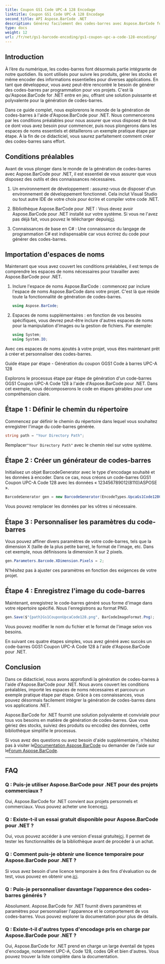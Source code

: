 ```yaml
---
title: Coupon GS1 Code UPC-A 128 Encodage
linktitle: Coupon GS1 Code UPC-A 128 Encodage
second_title: API Aspose.BarCode .NET
description: Générez facilement des codes-barres avec Aspose.BarCode for .NET - Votre solution complète de génération de codes-barres. Commencer aujourd'hui!
type: docs
weight: 12
url: /fr/net/gs1-barcode-encoding/gs1-coupon-upc-a-code-128-encoding/
---
```


## Introduction

À l’ère du numérique, les codes-barres font désormais partie intégrante de notre quotidien. Ils sont utilisés pour suivre les produits, gérer les stocks et même encoder des informations essentielles pour diverses applications. En tant que développeur, vous avez peut-être rencontré le besoin de générer des codes-barres par programmation pour vos projets. C'est là qu'Aspose.BarCode for .NET entre en jeu, offrant une solution puissante et polyvalente pour la génération de codes-barres.

Dans ce guide complet, nous explorerons le monde de la génération de codes-barres à l'aide d'Aspose.BarCode pour .NET. Nous commencerons par les conditions préalables pour nous assurer que vous disposez de tout ce dont vous avez besoin pour commencer, puis nous plongerons dans les espaces de noms essentiels et détaillerons un exemple pratique étape par étape. À la fin de ce didacticiel, vous saurez parfaitement comment créer des codes-barres sans effort.

## Conditions préalables

Avant de vous plonger dans le monde de la génération de codes-barres avec Aspose.BarCode pour .NET, il est essentiel de vous assurer que vous disposez des outils et des connaissances nécessaires.

1. Un environnement de développement : assurez-vous de disposer d'un environnement de développement fonctionnel. Cela inclut Visual Studio ou tout autre IDE de votre choix pour écrire et compiler votre code .NET.

2.  Bibliothèque Aspose.BarCode pour .NET : Vous devez avoir Aspose.BarCode pour .NET installé sur votre système. Si vous ne l'avez pas déjà fait, vous pouvez le télécharger depuis[ici](https://releases.aspose.com/barcode/net/).

3. Connaissances de base en C# : Une connaissance du langage de programmation C# est indispensable car vous écrirez du code pour générer des codes-barres.

## Importation d'espaces de noms

Maintenant que vous avez couvert les conditions préalables, il est temps de comprendre les espaces de noms nécessaires pour travailler avec Aspose.BarCode pour .NET.

1. Inclure l'espace de noms Aspose.BarCode : commencez par inclure l'espace de noms Aspose.BarCode dans votre projet. C'est là que réside toute la fonctionnalité de génération de codes-barres.

   ```csharp
   using Aspose.BarCode;
   ```

2. Espaces de noms supplémentaires : en fonction de vos besoins spécifiques, vous devrez peut-être inclure d'autres espaces de noms pour la manipulation d'images ou la gestion de fichiers. Par exemple:

   ```csharp
   using System;
   using System.IO;
   ```

Avec ces espaces de noms ajoutés à votre projet, vous êtes maintenant prêt à créer et personnaliser des codes-barres.

Guide étape par étape - Génération du coupon GGS1 Code à barres UPC-A 128

Explorons le processus étape par étape de génération d'un code-barres GGS1 Coupon UPC-A Code 128 à l'aide d'Aspose.BarCode pour .NET. Dans cet exemple, nous décomposerons le code en étapes gérables pour une compréhension claire.

## Étape 1 : Définir le chemin du répertoire

Commencez par définir le chemin du répertoire dans lequel vous souhaitez enregistrer l'image du code-barres générée.

```csharp
string path = "Your Directory Path";
```

 Remplacer`"Your Directory Path"` avec le chemin réel sur votre système.

## Étape 2 : Créer un générateur de codes-barres

Initialisez un objet BarcodeGenerator avec le type d'encodage souhaité et les données à encoder. Dans ce cas, nous créons un code-barres GGS1 Coupon UPC-A Code 128 avec les données « 123456789012(8110)ASPOSE ».

```csharp
BarcodeGenerator gen = new BarcodeGenerator(EncodeTypes.UpcaGs1Code128Coupon, "123456789012(8110)ASPOSE");
```

Vous pouvez remplacer les données par les vôtres si nécessaire.

## Étape 3 : Personnaliser les paramètres du code-barres

Vous pouvez affiner divers paramètres de votre code-barres, tels que la dimension X (taille de la plus petite barre), le format de l'image, etc. Dans cet exemple, nous définissons la dimension X sur 2 pixels.

```csharp
gen.Parameters.Barcode.XDimension.Pixels = 2;
```

N'hésitez pas à ajuster ces paramètres en fonction des exigences de votre projet.

## Étape 4 : Enregistrez l'image du code-barres

Maintenant, enregistrez le code-barres généré sous forme d'image dans votre répertoire spécifié. Nous l'enregistrons au format PNG.

```csharp
gen.Save($"{path}Gs1CouponUpcaCode128.png", BarCodeImageFormat.Png);
```

Vous pouvez modifier le nom du fichier et le format de l'image selon vos besoins.

En suivant ces quatre étapes simples, vous avez généré avec succès un code-barres GGS1 Coupon UPC-A Code 128 à l'aide d'Aspose.BarCode pour .NET.

## Conclusion

Dans ce didacticiel, nous avons approfondi la génération de codes-barres à l'aide d'Aspose.BarCode pour .NET. Nous avons couvert les conditions préalables, importé les espaces de noms nécessaires et parcouru un exemple pratique étape par étape. Grâce à ces connaissances, vous pouvez désormais facilement intégrer la génération de codes-barres dans vos applications .NET.

Aspose.BarCode for .NET fournit une solution polyvalente et conviviale pour tous vos besoins en matière de génération de codes-barres. Que vous gériez des stocks, suiviez des produits ou encodiez des données, cette bibliothèque simplifie le processus.

 Si vous avez des questions ou avez besoin d'aide supplémentaire, n'hésitez pas à visiter le[Documentation Aspose.BarCode](https://reference.aspose.com/barcode/net/) ou demander de l'aide sur le[Forum Aspose.BarCode](https://forum.aspose.com/c/barcode/13).

---

## FAQ

### Q : Puis-je utiliser Aspose.BarCode pour .NET pour des projets commerciaux ?
 Oui, Aspose.BarCode for .NET convient aux projets personnels et commerciaux. Vous pouvez acheter une licence[ici](https://purchase.aspose.com/buy).

### Q : Existe-t-il un essai gratuit disponible pour Aspose.BarCode pour .NET ?
Oui, vous pouvez accéder à une version d'essai gratuite[ici](https://releases.aspose.com/). Il permet de tester les fonctionnalités de la bibliothèque avant de procéder à un achat.

### Q : Comment puis-je obtenir une licence temporaire pour Aspose.BarCode pour .NET ?
 Si vous avez besoin d'une licence temporaire à des fins d'évaluation ou de test, vous pouvez en obtenir une.[ici](https://purchase.aspose.com/temporary-license/).

### Q : Puis-je personnaliser davantage l’apparence des codes-barres générés ?
Absolument. Aspose.BarCode for .NET fournit divers paramètres et paramètres pour personnaliser l'apparence et le comportement de vos codes-barres. Vous pouvez explorer la documentation pour plus de détails.

### Q : Existe-t-il d'autres types d'encodage pris en charge par Aspose.BarCode pour .NET ?
Oui, Aspose.BarCode for .NET prend en charge un large éventail de types d'encodage, notamment UPC-A, Code 128, codes QR et bien d'autres. Vous pouvez trouver la liste complète dans la documentation.
